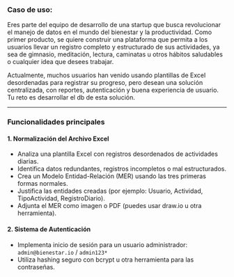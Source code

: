 ### Caso de uso:

Eres parte del equipo de desarrollo de una startup que busca revolucionar el manejo de datos en el mundo del bienestar y la productividad. Como primer producto, se quiere construir una plataforma que permita a los usuarios llevar un registro completo y estructurado de sus actividades, ya sea de gimnasio, meditación, lectura, caminatas u otros hábitos saludables o cualquier idea que desees trabajar.

Actualmente, muchos usuarios han venido usando plantillas de Excel desordenadas para registrar su progreso, pero desean una solución centralizada, con reportes, autenticación y buena experiencia de usuario. Tu reto es desarrollar el db de esta solución.

---

### Funcionalidades principales

#### 1. **Normalización del Archivo Excel**

- Analiza una plantilla Excel con registros desordenados de actividades diarias.
- Identifica datos redundantes, registros incompletos o mal estructurados.
- Crea un Modelo Entidad-Relación (MER) usando las tres primeras formas normales.
- Justifica las entidades creadas (por ejemplo: Usuario, Actividad, TipoActividad, RegistroDiario).
- Adjunta el MER como imagen o PDF (puedes usar draw\.io u otra herramienta).

#### 2. **Sistema de Autenticación**

- Implementa inicio de sesión para un usuario administrador: `admin@bienestar.io` / `admin123*`
- Utiliza hashing seguro con bcrypt u otra herramienta para las contraseñas.

